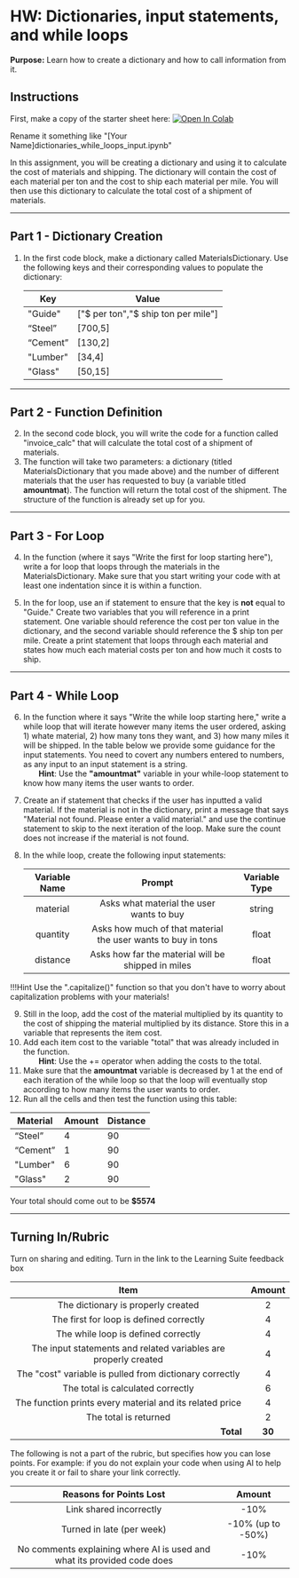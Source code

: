 #  HW: Dictionaries, input statements, and while loops

**Purpose:** Learn how to create a dictionary and how to call information from it.

## Instructions

First, make a copy of the starter sheet here: <a href="https://colab.research.google.com/github/byu-cce270/content/blob/main/docs/unit2/03_dictionaries_while_loops/(Starter_Workbook)_HW_Dict_While.ipynb" target="_blank"><img src="https://colab.research.google.com/assets/colab-badge.svg" alt="Open In Colab"/></a>

Rename it something like "[Your Name]dictionaries_while_loops_input.ipynb"

In this assignment, you will be creating a dictionary and using it to calculate the cost of materials and shipping. The dictionary will contain the cost of each material per ton and the cost to ship each material per mile. You will then use this dictionary to calculate the total cost of a shipment of materials.

---

## Part 1 - Dictionary Creation

1. In the first code block, make a dictionary called MaterialsDictionary. Use the following keys and their 
corresponding values to populate the dictionary:

   | Key      | Value                                |
   |----------|--------------------------------------|
   | "Guide"  | ["$ per ton","$ ship ton per mile"]  |
   | “Steel”  | [700,5]                              |
   | “Cement” | [130,2]                              |
   | "Lumber" | [34,4]                               |
   | "Glass"  | [50,15]                              |

---

## Part 2 - Function Definition

2. In the second code block, you will write the code for a function called "invoice_calc" that will calculate the 
total cost of a shipment of materials. 
3. The function will take two parameters: a dictionary (titled MaterialsDictionary that you made above) and the number of different materials that 
   the user has requested to buy (a variable titled **amountmat**). The function will return the total 
   cost of the shipment. The structure of the function is already set up for you.

---

## Part 3 - For Loop

4. In the function (where it says "Write the first for loop starting here"), write a for loop that loops through the 
materials in the MaterialsDictionary. Make sure that you start writing your code with at least one indentation since 
   it is within a function.

5. In the for loop, use an if statement to ensure that the key is **not** equal to "Guide." Create two variables 
   that you will reference in a print statement. One variable should reference the cost per ton value in the 
   dictionary, and the second variable should reference the $ ship ton per mile. Create a print statement that 
   loops through each material and states how much each material costs per ton and how much it costs to ship.

---

## Part 4 - While Loop

6. In the function where it says "Write the while loop starting here," write a while loop that will iterate however 
   many items the user ordered, asking 1) whate material, 2) how many tons they want,  and 3) how many miles it will be shipped. In the table below we provide some guidance for the input statements. You need to covert any numbers entered to numbers, as any input to an input statement is a string. 
    <br>&nbsp;&nbsp;&nbsp;&nbsp;&nbsp;&nbsp;&nbsp;**Hint**: Use the **"amountmat"** variable in your while-loop 
   statement to know how many items the user wants to order.</br>
7. Create an if statement that checks if the user has inputted a valid material. If the material is not in the 
   dictionary, print a message that says "Material not found. Please enter a valid material." and use the 
   continue statement to skip to the next iteration of the loop. Make sure the count does not increase if the 
   material is not found.
7. In the while loop, create the following input statements:

   | Variable Name |                            Prompt                           | Variable Type |
   |:-------------:|:-----------------------------------------------------------:|:-------------:|
   |    material   |            Asks what material the user wants to buy         |    string     |
   |    quantity   | Asks how much of that material the user wants to buy in tons|     float     |
   |    distance   |      Asks how far the material will be shipped in miles     |     float     |

!!!Hint
      Use the ".capitalize()" function so that you don't have to worry about capitalization problems with your materials! </br>

9. Still in the loop, add the cost of the material multiplied by its quantity to the cost of shipping the material 
   multiplied by its distance. Store this in a variable that represents the item cost.
10. Add each item cost to the variable "total" that was already included in the function.
   <br>&nbsp;&nbsp;&nbsp;&nbsp;&nbsp;&nbsp;&nbsp;**Hint**: Use the += operator when adding the costs to the total. </br>
11. Make sure that the **amountmat** variable is decreased by 1 at the end of each iteration of the while loop so that the loop will 
   eventually stop according to how many items the user wants to order.
10. Run all the cells and then test the function using this table:
    
   | Material | Amount | Distance |
   |----------|--------|----------|
   | “Steel”  | 4      | 90       |
   | “Cement” | 1      | 90       |
   | "Lumber" | 6      | 90       |
   | "Glass"  | 2      | 90       |

   Your total should come out to be **$5574**

---

## Turning In/Rubric

Turn on sharing and editing. Turn in the link to the Learning Suite feedback box

|                            **Item**                             | **Amount** |  
|:---------------------------------------------------------------:|:----------:|
|               The dictionary is properly created                |     2      |
|             The first for loop is defined correctly             |     4      |
|               The while loop is defined correctly               |     4      |
| The input statements and related variables are properly created |     4      |
|     The "cost" variable is pulled from dictionary correctly     |     4      |
|                The total is calculated correctly                |     6      |
|    The function prints every material and its related price     |     4      |
|                      The total is returned                      |     2      |
|         <div style="text-align: right">**Total**</div>          |   **30**   |

The following is not a part of the rubric, but specifies how you can lose points. For example: if you do not explain 
your code when using AI to help you create it or fail to share your link correctly.

|                       **Reasons for Points Lost**                       |    **Amount**     |  
|:-----------------------------------------------------------------------:|:-----------------:|
|                         Link shared incorrectly                         |       -10%        |
|                        Turned in late (per week)                        | -10% (up to -50%) |
| No comments explaining where AI is used and what its provided code does |       -10%        |
